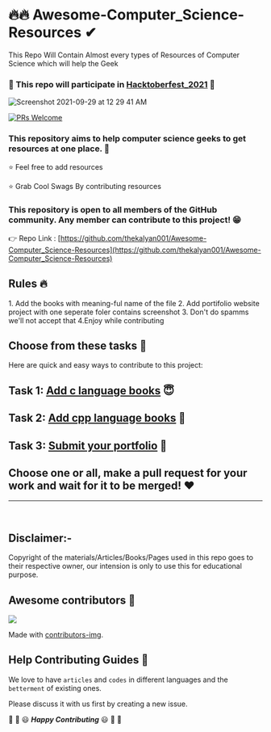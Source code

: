 # 🔥🔥 Awesome-Computer_Science-Resources ✔
This Repo Will Contain Almost every types of Resources of Computer Science which will help the Geek

### :star_struck: This repo will participate in <a href="https://hacktoberfest.digitalocean.com/">Hacktoberfest_2021</a> :star_struck:
![Screenshot 2021-09-29 at 12 29 41 AM](https://user-images.githubusercontent.com/29686102/135149193-d87a9188-6b54-4839-80dd-48d2a4983a80.png)

[![PRs Welcome](https://img.shields.io/badge/PRs-welcome-brightgreen.svg?style=flat-square)](http://makeapullrequest.com)

### This repository aims to help computer science geeks to get resources at one place. :partying_face:

:star: Feel free to add resources

:star: Grab Cool Swags By contributing resources

### This repository is open to all members of the GitHub community. Any member can contribute to this project! :grin:

:point_right: Repo Link : [https://github.com/thekalyan001/Awesome-Computer_Science-Resources](https://github.com/thekalyan001/Awesome-Computer_Science-Resources)


## Rules :fire:
<tr>
  1. Add the books with meaning-ful name of the file
  2. Add portifolio website project with one seperate foler contains screenshot
  3. Don't do spamms we'll not accept that
  4.Enjoy while contributing
<tr>

## Choose from these tasks :rainbow:

Here are quick and easy ways to contribute to this project:

## Task 1: [Add c language books](https://github.com/thekalyan001/Awesome-Computer_Science-Resources/tree/main/1.%20C%20language%20Books) :innocent:

## Task 2: [Add cpp language books](https://github.com/thekalyan001/Awesome-Computer_Science-Resources/tree/main/2.%20Cpp%20Books) :eyes:

## Task 3: [Submit your portfolio](https://github.com/thekalyan001/Awesome-Computer_Science-Resources/tree/main/3.%20Portfolio%20page%20%F0%9F%91%80) :rocket:

## Choose one or all, make a pull request for your work and wait for it to be merged! :heart:

<hr>
<br>

## Disclaimer:-
Copyright of the materials/Articles/Books/Pages used in this repo goes to their respective owner, our intension is only to use this for educational purpose.



## Awesome contributors :star_struck:
<a href="https://github.com/Awesome-Computer_Science-Resources/graphs/contributors">
  <img src="https://contributors-img.web.app/image?repo=thekalyan001/Awesome-Computer_Science-Resources" />
</a>

Made with [contributors-img](https://contributors-img.web.app).

## Help Contributing Guides :crown:

We love to have `articles` and `codes` in different languages and the `betterment` of existing ones.

Please discuss it with us first by creating a new issue.

:tada: :confetti_ball: :smiley: _**Happy Contributing**_ :smiley: :confetti_ball: :tada:


